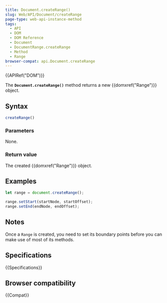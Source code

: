 ```yaml
---
title: Document.createRange()
slug: Web/API/Document/createRange
page-type: web-api-instance-method
tags:
  - API
  - DOM
  - DOM Reference
  - Document
  - DocumentRange.createRange
  - Method
  - Range
browser-compat: api.Document.createRange
---
```


{{APIRef("DOM")}}

The **`Document.createRange()`** method returns a new
{{domxref("Range")}} object.

## Syntax

```js
createRange()
```

### Parameters

None.

### Return value

The created {{domxref("Range")}} object.

## Examples

```js
let range = document.createRange();

range.setStart(startNode, startOffset);
range.setEnd(endNode, endOffset);
```

## Notes

Once a `Range` is created, you need to set its boundary points before you
can make use of most of its methods.

## Specifications

{{Specifications}}

## Browser compatibility

{{Compat}}
